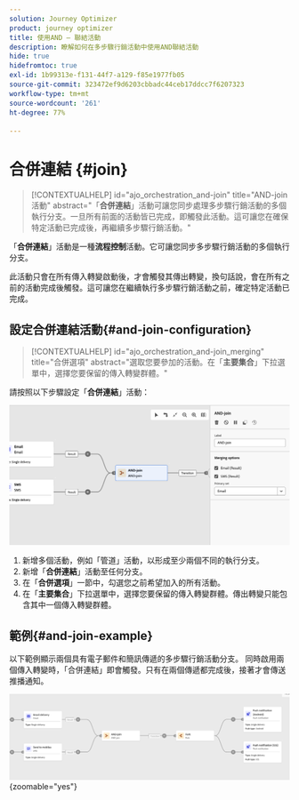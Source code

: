 ```yaml
---
solution: Journey Optimizer
product: journey optimizer
title: 使用AND — 聯結活動
description: 瞭解如何在多步驟行銷活動中使用AND聯結活動
hide: true
hidefromtoc: true
exl-id: 1b99313e-f131-44f7-a129-f85e1977fb05
source-git-commit: 323472ef9d6203cbbadc44ceb17ddcc7f6207323
workflow-type: tm+mt
source-wordcount: '261'
ht-degree: 77%

---
```


# 合併連結 {#join}

>[!CONTEXTUALHELP]
>id="ajo_orchestration_and-join"
>title="AND-join 活動"
>abstract="「**合併連結**」活動可讓您同步處理多步驟行銷活動的多個執行分支。一旦所有前面的活動皆已完成，即觸發此活動。這可讓您在確保特定活動已完成後，再繼續多步驟行銷活動。"

「**合併連結**」活動是一種&#x200B;**流程控制**&#x200B;活動。它可讓您同步多步驟行銷活動的多個執行分支。

此活動只會在所有傳入轉變啟動後，才會觸發其傳出轉變，換句話說，會在所有之前的活動完成後觸發。這可讓您在繼續執行多步驟行銷活動之前，確定特定活動已完成。

## 設定合併連結活動{#and-join-configuration}

>[!CONTEXTUALHELP]
>id="ajo_orchestration_and-join_merging"
>title="合併選項"
>abstract="選取您要參加的活動。在「**主要集合**」下拉選單中，選擇您要保留的傳入轉變群體。"

請按照以下步驟設定「**合併連結**」活動：

![](../assets/workflow-andjoin.png)

1. 新增多個活動，例如「管道」活動，以形成至少兩個不同的執行分支。
1. 新增「**合併連結**」活動至任何分支。
1. 在「**合併選項**」一節中，勾選您之前希望加入的所有活動。
1. 在「**主要集合**」下拉選單中，選擇您要保留的傳入轉變群體。傳出轉變只能包含其中一個傳入轉變群體。

## 範例{#and-join-example}

以下範例顯示兩個具有電子郵件和簡訊傳遞的多步驟行銷活動分支。 同時啟用兩個傳入轉變時，「合併連結」即會觸發。只有在兩個傳遞都完成後，接著才會傳送推播通知。

![](../assets/workflow-andjoin-example.png){zoomable="yes"}
